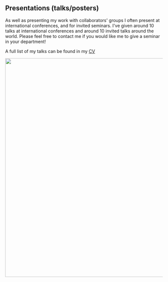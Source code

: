## Presentations (talks/posters)

As well as presenting my work with collaborators' groups I often present at international conferences, and for invited seminars. I've given around 10 talks at international conferences and around 10 invited talks around the world. Please feel free to contact me if you would like me to give a seminar in your department!

A full list of my talks can be found in my [CV](/Barratt_CV_full.pdf)

<img src="https://cd-barratt.github.io/Talk.jpg"  align="center" width="700">
